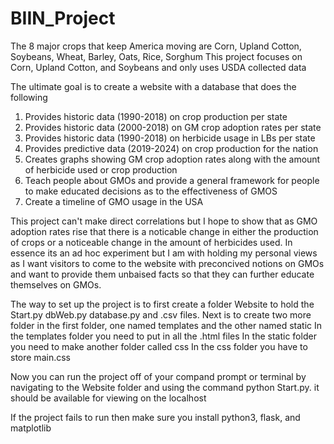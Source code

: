 # BIIN_Project
The 8 major crops that keep America moving are Corn, Upland Cotton, Soybeans, Wheat, Barley, Oats, Rice, Sorghum
This project focuses on Corn, Upland Cotton, and Soybeans and only uses USDA collected data

The ultimate goal is to create a website with a database that does the following
  1. Provides historic data (1990-2018) on crop production per state
  2. Provides historic data (2000-2018) on GM crop adoption rates per state
  3. Provides historic data (1990-2018) on herbicide usage in LBs per state
  4. Provides predictive data (2019-2024) on crop production for the nation
  5. Creates graphs showing GM crop adoption rates along with the amount of herbicide used or crop production
  6. Teach people about GMOs and provide a general framework for people to make educated decisions as to the effectiveness of GMOS
  7. Create a timeline of GMO usage in the USA
  
This project can't make direct correlations but I hope to show that as GMO adoption rates rise that there is a noticable change in
either the production of crops or a noticeable change in the amount of herbicides used. In essence its an ad hoc experiment but I
am with holding my personal views as I want visitors to come to the website with preconcived notions on GMOs and want to provide
them unbaised facts so that they can further educate themselves on GMOs.

The way to set up the project is to first create a folder Website to hold the Start.py dbWeb.py database.py and .csv files.
Next is to create two more folder in the first folder, one named templates and the other named static
In the templates folder you need to put in all the .html files
In the static folder you need to make another folder called css
In the css folder you have to store main.css

Now you can run the project off of your compand prompt or terminal by navigating to the Website folder and using the command python Start.py. it should be available for viewing on the localhost

If the project fails to run then make sure you install python3, flask, and matplotlib
